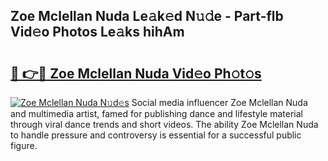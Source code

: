 ## Zoe Mclellan Nuda Le𝚊k𝚎d N𝚞𝚍e - Part-flb Vid𝚎o Photos Le𝚊ks hihAm

# <h2><a href="http://fbdyhxv.evod.top/?m=Zoe+Mclellan+Nuda">🔗 👉🔴 Zoe Mclellan Nuda Vid𝚎o Ph𝚘t𝚘s</a></h2>

[![Zoe Mclellan Nuda N𝚞d𝚎s](https://i.imgur.com/8V9OHl7.gif)](http://fbdyhxv.evod.top/?m=Zoe+Mclellan+Nuda)
Social media influencer Zoe Mclellan Nuda and multimedia artist, famed for publishing dance and lifestyle material through viral dance trends and short videos. The ability Zoe Mclellan Nuda to handle pressure and controversy is essential for a successful public figure. 
